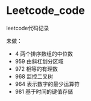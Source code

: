 # Leetcode_code
leetcode代码记录

未做：
* 4 两个排序数组的中位数
* 959	由斜杠划分区域    
* 972 相等的有理数
* 968 监控二叉树
* 964 表示数字的最少运算符 
* 981 基于时间的键值存储
